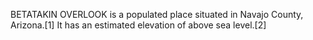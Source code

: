 BETATAKIN OVERLOOK is a populated place situated in Navajo County, Arizona.[1] It has an estimated elevation of above sea level.[2]
